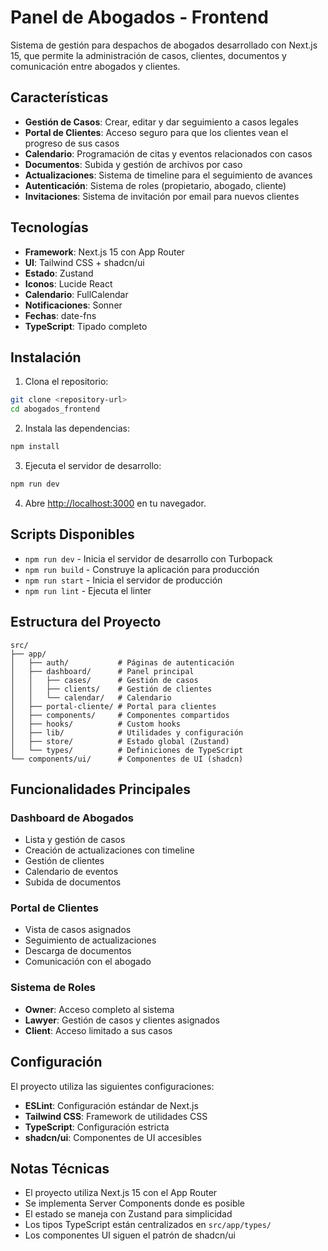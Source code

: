 # Panel de Abogados - Frontend

Sistema de gestión para despachos de abogados desarrollado con Next.js 15, que permite la administración de casos, clientes, documentos y comunicación entre abogados y clientes.

## Características

- **Gestión de Casos**: Crear, editar y dar seguimiento a casos legales
- **Portal de Clientes**: Acceso seguro para que los clientes vean el progreso de sus casos
- **Calendario**: Programación de citas y eventos relacionados con casos
- **Documentos**: Subida y gestión de archivos por caso
- **Actualizaciones**: Sistema de timeline para el seguimiento de avances
- **Autenticación**: Sistema de roles (propietario, abogado, cliente)
- **Invitaciones**: Sistema de invitación por email para nuevos clientes

## Tecnologías

- **Framework**: Next.js 15 con App Router
- **UI**: Tailwind CSS + shadcn/ui
- **Estado**: Zustand
- **Iconos**: Lucide React
- **Calendario**: FullCalendar
- **Notificaciones**: Sonner
- **Fechas**: date-fns
- **TypeScript**: Tipado completo

## Instalación

1. Clona el repositorio:
```bash
git clone <repository-url>
cd abogados_frontend
```

2. Instala las dependencias:
```bash
npm install
```

3. Ejecuta el servidor de desarrollo:
```bash
npm run dev
```

4. Abre [http://localhost:3000](http://localhost:3000) en tu navegador.

## Scripts Disponibles

- `npm run dev` - Inicia el servidor de desarrollo con Turbopack
- `npm run build` - Construye la aplicación para producción
- `npm run start` - Inicia el servidor de producción
- `npm run lint` - Ejecuta el linter

## Estructura del Proyecto

```
src/
├── app/
│   ├── auth/           # Páginas de autenticación
│   ├── dashboard/      # Panel principal
│   │   ├── cases/      # Gestión de casos
│   │   ├── clients/    # Gestión de clientes
│   │   └── calendar/   # Calendario
│   ├── portal-cliente/ # Portal para clientes
│   ├── components/     # Componentes compartidos
│   ├── hooks/          # Custom hooks
│   ├── lib/            # Utilidades y configuración
│   ├── store/          # Estado global (Zustand)
│   └── types/          # Definiciones de TypeScript
└── components/ui/      # Componentes de UI (shadcn)
```

## Funcionalidades Principales

### Dashboard de Abogados
- Lista y gestión de casos
- Creación de actualizaciones con timeline
- Gestión de clientes
- Calendario de eventos
- Subida de documentos

### Portal de Clientes
- Vista de casos asignados
- Seguimiento de actualizaciones
- Descarga de documentos
- Comunicación con el abogado

### Sistema de Roles
- **Owner**: Acceso completo al sistema
- **Lawyer**: Gestión de casos y clientes asignados
- **Client**: Acceso limitado a sus casos

## Configuración

El proyecto utiliza las siguientes configuraciones:

- **ESLint**: Configuración estándar de Next.js
- **Tailwind CSS**: Framework de utilidades CSS
- **TypeScript**: Configuración estricta
- **shadcn/ui**: Componentes de UI accesibles

## Notas Técnicas

- El proyecto utiliza Next.js 15 con el App Router
- Se implementa Server Components donde es posible
- El estado se maneja con Zustand para simplicidad
- Los tipos TypeScript están centralizados en `src/app/types/`
- Los componentes UI siguen el patrón de shadcn/ui